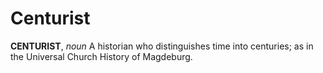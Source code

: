 # Centurist

**CENTURIST**, _noun_ A historian who distinguishes time into centuries; as in the Universal Church History of Magdeburg.